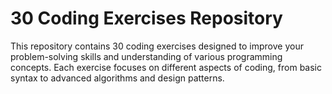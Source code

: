 # 30 Coding Exercises Repository

This repository contains 30 coding exercises designed to improve your problem-solving skills and understanding of various programming concepts. Each exercise focuses on different aspects of coding, from basic syntax to advanced algorithms and design patterns. 
